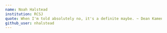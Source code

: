 ```yaml
---
name: Noah Halstead
institution: RCSJ
quote: When I'm told absolutely no, it's a definite maybe. ~ Dean Kamen
github_user: nhalstead
---
```

